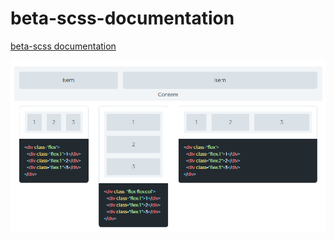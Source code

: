 # beta-scss-documentation
[beta-scss documentation](https://wifsimster.github.io/beta-scss-documentation)

![scheme](https://github.com/Wifsimster/beta-scss-documentation/blob/master/screen-01.png)

